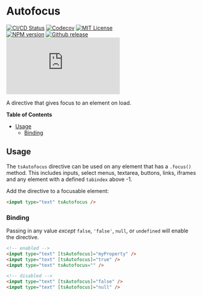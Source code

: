 <h1>Autofocus</h1>

[![CI/CD Status][github-action-badge]][github-action-link] [![Codecov][codecov-badge]][codecov-project] [![MIT License][license-image]][license-url]  
[![NPM version][npm-version-image]][npm-package] [![Github release][gh-release-badge]][gh-releases] [![Library size][file-size-badge]][raw-distribution-js]

A directive that gives focus to an element on load.

<!-- START doctoc generated TOC please keep comment here to allow auto update -->
<!-- DON'T EDIT THIS SECTION, INSTEAD RE-RUN doctoc TO UPDATE -->
**Table of Contents**

- [Usage](#usage)
  - [Binding](#binding)

<!-- END doctoc generated TOC please keep comment here to allow auto update -->

## Usage

The `tsAutofocus` directive can be used on any element that has a `.focus()` method. This includes
inputs, select menus, textarea, buttons, links, iframes and any element with a defined `tabindex`
above -1.

Add the directive to a focusable element:

```html
<input type="text" tsAutofocus />
```

### Binding

Passing in any value _except_ `false`, `'false'`, `null`, or `undefined` will enable the directive.

```html
<!-- enabled -->
<input type="text" [tsAutofocus]="myProperty" />
<input type="text" [tsAutofocus]="true" />
<input type="text" tsAutofocus="" />

<!-- disabled -->
<input type="text" [tsAutofocus]="false" />
<input type="text" [tsAutofocus]="null" />
```

<!-- Links -->
[license-url]:         https://github.com/GetTerminus/terminus-oss/blob/master/LICENSE
[license-image]:       http://img.shields.io/badge/license-MIT-blue.svg
[codecov-project]:     https://codecov.io/gh/GetTerminus/terminus-oss
[codecov-badge]:       https://codecov.io/gh/GetTerminus/terminus-oss/branch/master/graph/badge.svg
[npm-version-image]:   http://img.shields.io/npm/v/@terminus/ui-autofocus.svg
[npm-package]:         https://www.npmjs.com/package/@terminus/ui-autofocus
[gh-release-badge]:    https://img.shields.io/github/release/GetTerminus/terminus-oss.svg
[gh-releases]:         https://github.com/GetTerminus/terminus-ui/releases/
[github-action-badge]: https://github.com/GetTerminus/terminus-oss/workflows/CI%20Release/badge.svg
[github-action-link]:  https://github.com/GetTerminus/terminus-oss/actions?query=workflow%3A%22CI+Release%22
[file-size-badge]:     http://img.badgesize.io/https://unpkg.com/@terminus/ui-autofocus/bundles/terminus-ui-autofocus.umd.min.js?compression=gzip
[raw-distribution-js]: https://unpkg.com/@terminus/ui-autofocus/bundles/terminus-ui-autofocus.umd.js
